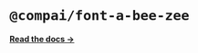 # `@compai/font-a-bee-zee`

[**Read the docs &rarr;**](https://components.ai/docs/typefaces/a-bee-zee)
